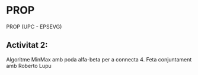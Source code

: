 # PROP
PROP (UPC - EPSEVG)

## Activitat 2:
Algoritme MinMax amb poda alfa-beta per a connecta 4.
Feta conjuntament amb Roberto Lupu
